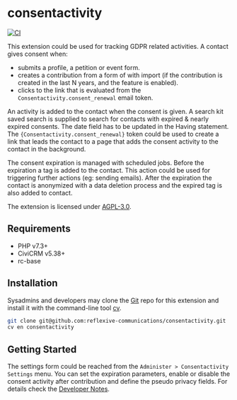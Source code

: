 # consentactivity

[![CI](https://github.com/reflexive-communications/consentactivity/actions/workflows/main.yml/badge.svg)](https://github.com/reflexive-communications/consentactivity/actions/workflows/main.yml)

This extension could be used for tracking GDPR related activities.
A contact gives consent when:

-   submits a profile, a petition or event form.
-   creates a contribution from a form of with import (if the contribution is created in the last N years, and the feature is enabled).
-   clicks to the link that is evaluated from the `Consentactivity.consent_renewal` email token.

An activity is added to the contact when the consent is given.
A search kit saved search is supplied to search for contacts with expired & nearly expired consents. The date field has to be updated in the Having statement.
The `{Consentactivity.consent_renewal}` token could be used to create a link that leads the contact to a page that adds the consent activity to the contact in the background.

The consent expiration is managed with scheduled jobs. Before the expiration a tag is added to the contact.
This action could be used for triggering further actions (eg: sending emails).
After the expiration the contact is anonymized with a data deletion process and the expired tag is also added to contact.

The extension is licensed under [AGPL-3.0](LICENSE.txt).

## Requirements

-   PHP v7.3+
-   CiviCRM v5.38+
-   rc-base

## Installation

Sysadmins and developers may clone the [Git](https://en.wikipedia.org/wiki/Git) repo for this extension and
install it with the command-line tool [cv](https://github.com/civicrm/cv).

```bash
git clone git@github.com:reflexive-communications/consentactivity.git
cv en consentactivity
```

## Getting Started

The settings form could be reached from the `Administer > Consentactivity Settings` menu.
You can set the expiration parameters, enable or disable the consent activity after contribution and define the pseudo privacy fields.
For details check the [Developer Notes](DEVELOPER.md).
